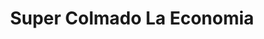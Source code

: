 ---
title: "Super Colmado La Economia"
url: /santiago/super-colmado-la-economia/
shop: comodidad
---